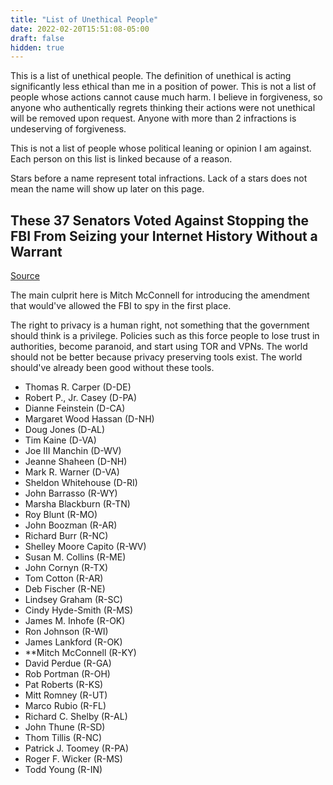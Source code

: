 ```yaml
---
title: "List of Unethical People"
date: 2022-02-20T15:51:08-05:00
draft: false
hidden: true
---
```


This is a list of unethical people. The definition of unethical is acting significantly less ethical than me in a position of power. This is not a list of people whose actions cannot cause much harm. I believe in forgiveness, so anyone who authentically regrets thinking their actions were not unethical will be removed upon request. Anyone with more than 2 infractions is undeserving of forgiveness.

This is not a list of people whose political leaning or opinion I am against. Each person on this list is linked because of a reason.

Stars before a name represent total infractions. Lack of a stars does not mean the name will show up later on this page.

## These 37 Senators Voted Against Stopping the FBI From Seizing your Internet History Without a Warrant

[Source](https://www.privateinternetaccess.com/blog/these-are-the-37-senators-that-voted-to-let-the-fbi-seize-your-internet-history-without-a-warrant/)

The main culprit here is Mitch McConnell for introducing the amendment that would've allowed the FBI to spy in the first place.

The right to privacy is a human right, not something that the government should think is a privilege. Policies such as this force people to lose trust in authorities, become paranoid, and start using TOR and VPNs. The world should not be better because privacy preserving tools exist. The world should've already been good without these tools.

- Thomas R. Carper (D-DE)
- Robert P., Jr. Casey (D-PA)
- Dianne Feinstein (D-CA)
- Margaret Wood Hassan (D-NH)
- Doug Jones (D-AL)
- Tim Kaine (D-VA)
- Joe III Manchin (D-WV)
- Jeanne Shaheen (D-NH)
- Mark R. Warner (D-VA)
- Sheldon Whitehouse (D-RI)
- John Barrasso (R-WY)
- Marsha Blackburn (R-TN)
- Roy Blunt (R-MO)
- John Boozman (R-AR)
- Richard Burr (R-NC)
- Shelley Moore Capito (R-WV)
- Susan M. Collins (R-ME)
- John Cornyn (R-TX)
- Tom Cotton (R-AR)
- Deb Fischer (R-NE)
- Lindsey Graham (R-SC)
- Cindy Hyde-Smith (R-MS)
- James M. Inhofe (R-OK)
- Ron Johnson (R-WI)
- James Lankford (R-OK)
- **Mitch McConnell (R-KY)
- David Perdue (R-GA)
- Rob Portman (R-OH)
- Pat Roberts (R-KS)
- Mitt Romney (R-UT)
- Marco Rubio (R-FL)
- Richard C. Shelby (R-AL)
- John Thune (R-SD)
- Thom Tillis (R-NC)
- Patrick J. Toomey (R-PA)
- Roger F. Wicker (R-MS)
- Todd Young (R-IN)
